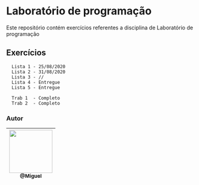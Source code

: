 # Laboratório de programação

Este repositório contém exercícios referentes a disciplina de Laboratório de programação

## Exercícios

``` 
  Lista 1 - 25/08/2020
  Lista 2 - 31/08/2020
  Lista 3 - //
  Lista 4 - Entregue
  Lista 5 - Entregue

  Trab 1  - Completo
  Trab 2  - Completo
```

### Autor


| [<img src="https://avatars1.githubusercontent.com/miguellrodrigues" width="115"><br><sub>@Miguel</sub>](https://github.com/miguellrodrigues)
|:-:
